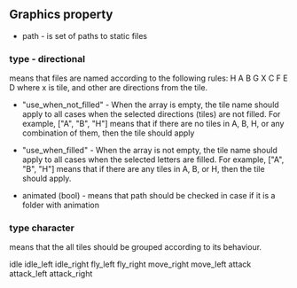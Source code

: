 ## Graphics property

- path - is set of paths to static files

### type - directional

means that files are named according to the following rules:
H A B
G X C
F E D
where x is tile, and other are directions from the tile.

- "use_when_not_filled" - When the array is empty, the tile name should apply to all cases when the selected directions (tiles) are not filled. For example, ["A", "B", "H"] means that if there are no tiles in A, B, H, or any combination of them, then the tile should apply

- "use_when_filled" - When the array is not empty, the tile name should apply to all cases when the selected letters are filled. For example, ["A", "B", "H"] means that if there are any tiles in A, B, or H, then the tile should apply.
- animated (bool) - means that path should be checked in case if it is a folder with animation

### type character

means that the all tiles should be grouped according to its behaviour.

idle
idle_left
idle_right
fly_left
fly_right
move_right
move_left
attack
attack_left
attack_right
